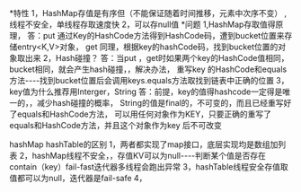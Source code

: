 
*特性
1，HashMap存值是有序但（不能保证随着时间推移，元素中次序不变） ,线程不安全，单线程存取速度快
2，可以存null值
*问题
1,HashMap存取值得原理，
  答：put 通过Key的HashCode方法得到HashCode码，遭到bucket位置来存储entry<K,V>对象，
  get 同理，根据key的hashCode码，找到bucket位置的对象取出来
2，Hash碰撞？
  答：当put ，get时如果两个key的HashCode值相同，bucket相同，就会产生hash碰撞，，解决办法，
  重写key 的HashCode和equals方法----找到bucket位置后会调用keys.equals方法取找到链表中正确的位置
3，key值为什么推荐用Interger，String
   答：前提，key的值得hashcode一定得是唯一的，，减少hash碰撞的概率，
   String的值是final的，不可变的，而且已经重写好了equals和HashCode方法，
   可以用任何对象作为KEY，只要正确的重写了equals和HashCode方法，并且这个对象作为key 后不可改变

   hashMap   hashTable的区别
   1，两者都实现了map接口，底层实现均是数组加列表
   2，hashMap线程不安全，，存值KV可以为null----判断某个值是否存在  contain（key）fail-fast迭代器多线程会跑出异常
   3，hashTable线程安全存值取值都可以为null，迭代器是fail-safe
   4，
